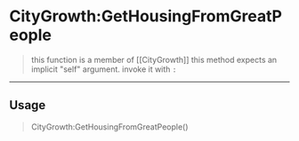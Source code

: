 # CityGrowth:GetHousingFromGreatPeople
> this function is a member of [[CityGrowth]]
> this method expects an implicit "self" argument. invoke it with `:`
-----
## Usage
> CityGrowth:GetHousingFromGreatPeople()

